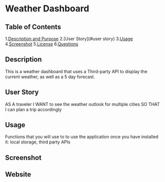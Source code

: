 # Weather Dashboard
## Table of Contents
1.[Description and Purpose](#description)
2.[User Story](#user story)
3.[Usage](#usage)
4.[Screenshot](#screenshot)
5.[License](#license)
6.[Questions](#questions)
## Description
This is a weather dashboard that uses a Third-party API to display the current weather, as well as a 5 day forecast.
## User Story
AS A traveler
I WANT to see the weather outlook for multiple cities
SO THAT I can plan a trip accordingly
## Usage
Functions that you will use to to use the application once you have installed it:
local storage, third party APIs
## Screenshot
## Website
